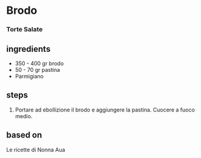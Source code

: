 



# Brodo
  
### Torte Salate
## ingredients
  
* 350 - 400 gr brodo   
* 50 - 70 gr pastina  
* Parmigiano
## steps
  
1. Portare ad ebollizione il brodo e aggiungere la pastina. Cuocere a fuoco medio.
## based on
  
Le ricette di Nonna Aua